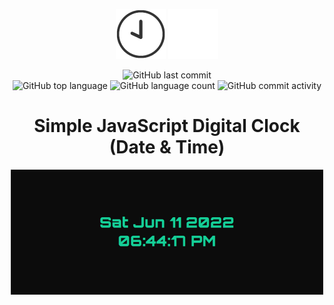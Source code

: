 <div align="center">

  ![](https://github.com/cba0311/DigitalClock/blob/master/assets/banner.png#gh-light-mode-only)
  ![](https://github.com/cba0311/DigitalClock/blob/master/assets/banner-dark.png#gh-dark-mode-only)
</div>
<div align="center">

  ![GitHub last commit](https://img.shields.io/github/last-commit/cba0311/DigitalClock?style=flat-square)  
  ![GitHub top language](https://img.shields.io/github/languages/top/cba0311/DigitalClock?style=flat-square)
  ![GitHub language count](https://img.shields.io/github/languages/count/cba0311/DigitalClock?style=flat-square)
  ![GitHub commit activity](https://img.shields.io/github/commit-activity/w/cba0311/DigitalClock?style=flat-square)
</div>
<div align="center">
  <h1>Simple JavaScript Digital Clock (Date & Time)</h1>
  
  ![](https://github.com/cba0311/DigitalClock/blob/master/assets/DigitalClock.png)
</div>
